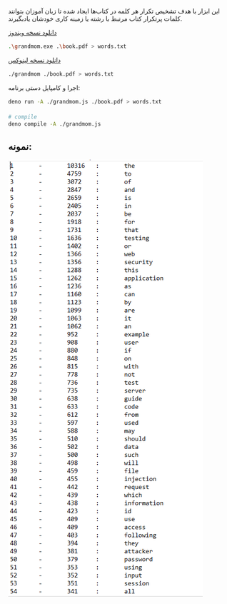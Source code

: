 این ابزار با هدف تشخیص تکرار هر کلمه در کتاب‌ها ایجاد شده تا زبان آموزان بتوانند کلمات پرتکرار کتاب مرتبط با رشته یا زمینه کاری خودشان یادبگیرند.


[دانلود نسخه ویندوز](https://github.com/Galaxy-sc/grandmom/releases/download/v0.1.0/grandmom.exe)

```sh
.\grandmom.exe .\book.pdf > words.txt
```

[دانلود نسخه لینوکس](https://github.com/Galaxy-sc/grandmom/releases/download/v0.1.0/grandmom)

```sh
./grandmom ./book.pdf > words.txt
```

اجرا و کامپایل دستی برنامه:
```sh
deno run -A ./grandmom.js ./book.pdf > words.txt

# compile
deno compile -A ./grandmom.js
```

## نمونه:

![](https://github.com/Galaxy-sc/grandmom/blob/main/demo.PNG)
